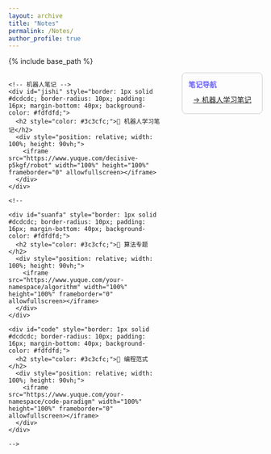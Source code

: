 ```yaml
---
layout: archive
title: "Notes"
permalink: /Notes/
author_profile: true
---
```


{% include base_path %}

<div style="display: flex; gap: 40px;">

  <!-- 左侧嵌入区块 -->
  <div style="flex: 1; min-width: 300px;">

    <!-- 机器人笔记 -->
    <div id="jishi" style="border: 1px solid #dcdcdc; border-radius: 10px; padding: 16px; margin-bottom: 40px; background-color: #fdfdfd;">
      <h2 style="color: #3c3cfc;">📘 机器人学习笔记</h2>
      <div style="position: relative; width: 100%; height: 90vh;">
        <iframe src="https://www.yuque.com/decisive-p5kgf/robot" width="100%" height="100%" frameborder="0" allowfullscreen></iframe>
      </div>
    </div>

    <!-- 
    
    <div id="suanfa" style="border: 1px solid #dcdcdc; border-radius: 10px; padding: 16px; margin-bottom: 40px; background-color: #fdfdfd;">
      <h2 style="color: #3c3cfc;">📙 算法专题</h2>
      <div style="position: relative; width: 100%; height: 90vh;">
        <iframe src="https://www.yuque.com/your-namespace/algorithm" width="100%" height="100%" frameborder="0" allowfullscreen></iframe>
      </div>
    </div>

    <div id="code" style="border: 1px solid #dcdcdc; border-radius: 10px; padding: 16px; margin-bottom: 40px; background-color: #fdfdfd;">
      <h2 style="color: #3c3cfc;">📗 编程范式</h2>
      <div style="position: relative; width: 100%; height: 90vh;">
        <iframe src="https://www.yuque.com/your-namespace/code-paradigm" width="100%" height="100%" frameborder="0" allowfullscreen></iframe>
      </div>
    </div>

    -->

  </div>

  <!-- 右侧导航栏 -->
  <div style="width: 160px; position: sticky; top: 70px; align-self: flex-start; height: fit-content;" class="year-nav">
    <div style="border: 1px solid #ccc; border-radius: 8px; padding: 12px;">
      <div style="font-weight: bold; margin-bottom: 10px; color: #6c63ff;">笔记导航</div>
      <div style="text-align: center;">
        <a href="#jishi" style="display: block; margin-bottom: 6px;">→ 机器人学习笔记</a>
        <!-- 
        <a href="#suanfa" style="display: block; margin-bottom: 6px;">→ 算法专题</a>
        <a href="#code" style="display: block; margin-bottom: 6px;">→ 编程范式</a>
        -->
      </div>
    </div>
  </div>

</div>
